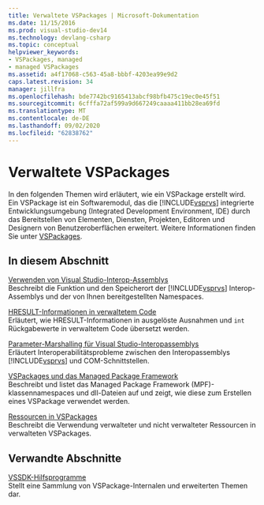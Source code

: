 ```yaml
---
title: Verwaltete VSPackages | Microsoft-Dokumentation
ms.date: 11/15/2016
ms.prod: visual-studio-dev14
ms.technology: devlang-csharp
ms.topic: conceptual
helpviewer_keywords:
- VSPackages, managed
- managed VSPackages
ms.assetid: a4f17068-c563-45a8-bbbf-4203ea99e9d2
caps.latest.revision: 34
manager: jillfra
ms.openlocfilehash: bde7742bc9165413abcf98bfb475c19ec0e45f51
ms.sourcegitcommit: 6cfffa72af599a9d667249caaaa411bb28ea69fd
ms.translationtype: MT
ms.contentlocale: de-DE
ms.lasthandoff: 09/02/2020
ms.locfileid: "62838762"
---
```

# <a name="managed-vspackages"></a>Verwaltete VSPackages
In den folgenden Themen wird erläutert, wie ein VSPackage erstellt wird. Ein VSPackage ist ein Softwaremodul, das die [!INCLUDE[vsprvs](../includes/vsprvs-md.md)] integrierte Entwicklungsumgebung (Integrated Development Environment, IDE) durch das Bereitstellen von Elementen, Diensten, Projekten, Editoren und Designern von Benutzeroberflächen erweitert. Weitere Informationen finden Sie unter [VSPackages](../extensibility/internals/vspackages.md).  
  
## <a name="in-this-section"></a>In diesem Abschnitt  
 [Verwenden von Visual Studio-Interop-Assemblys](../extensibility/internals/using-visual-studio-interop-assemblies.md)  
 Beschreibt die Funktion und den Speicherort der [!INCLUDE[vsprvs](../includes/vsprvs-md.md)] Interop-Assemblys und der von Ihnen bereitgestellten Namespaces.  
  
 [HRESULT-Informationen in verwaltetem Code](../misc/hresult-information-in-managed-code.md)  
 Erläutert, wie HRESULT-Informationen in ausgelöste Ausnahmen und `int` Rückgabewerte in verwaltetem Code übersetzt werden.  
  
 [Parameter-Marshalling für Visual Studio-Interopassemblys](../misc/visual-studio-interop-assembly-parameter-marshaling.md)  
 Erläutert Interoperabilitätsprobleme zwischen den Interopassemblys [!INCLUDE[vsprvs](../includes/vsprvs-md.md)] und COM-Schnittstellen.  
  
 [VSPackages und das Managed Package Framework](../misc/vspackages-and-the-managed-package-framework.md)  
 Beschreibt und listet das Managed Package Framework (MPF)-klassennamespaces und dll-Dateien auf und zeigt, wie diese zum Erstellen eines VSPackage verwendet werden.  
  
 [Ressourcen in VSPackages](../extensibility/internals/resources-in-vspackages.md)  
 Beschreibt die Verwendung verwalteter und nicht verwalteter Ressourcen in verwalteten VSPackages.  
  
## <a name="related-sections"></a>Verwandte Abschnitte  
 [VSSDK-Hilfsprogramme](../extensibility/internals/vssdk-utilities.md)  
 Stellt eine Sammlung von VSPackage-Internalen und erweiterten Themen dar.